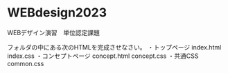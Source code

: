 # WEBdesign2023

WEBデザイン演習　単位認定課題

フォルダの中にある次のHTMLを完成させなさい。
・トップページ
    index.html
    index.css
・コンセプトページ
    concept.html
    concept.css
・共通CSS
    common.css
